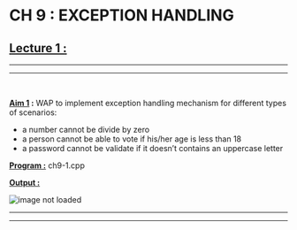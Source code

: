CH 9 : EXCEPTION HANDLING
=========================

## **<u>Lecture 1 :**</u>
***
*** 
<br>

**<u>Aim 1</u> :** WAP to implement exception handling mechanism for
different types of scenarios:
- a number cannot be divide by zero
- a person cannot be able to vote if his/her age is less
than 18
- a password cannot be validate if it doesn’t contains
an uppercase letter

**<u>Program :</u>** ch9-1.cpp

**<u>Output :</u>**

![image not loaded]()

***
***
